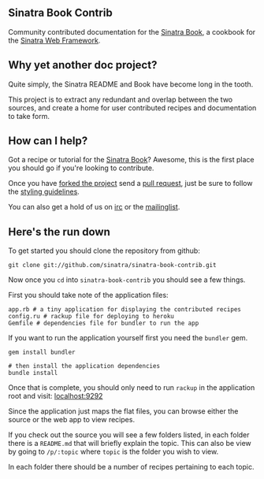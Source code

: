 Sinatra Book Contrib
--------------------

Community contributed documentation for the [Sinatra Book][sinatra-book], a
cookbook for the [Sinatra Web Framework][sinatra].

## Why yet another doc project?

Quite simply, the Sinatra README and Book have become long in the tooth.

This project is to extract any redundant and overlap between the two sources,
and create a home for user contributed recipes and documentation to take form.

## How can I help?

Got a recipe or tutorial for the [Sinatra Book][sinatra-book]? Awesome, this is
the first place you should go if you're looking to contribute.

Once you have [forked the project][github-forking] send a [pull
request][github-pull-requests], just be sure to follow the [styling
guidelines][style-guidelines]. 

You can also get a hold of us on [irc][irc] or the [mailinglist][mailinglist].

## Here's the run down

To get started you should clone the repository from github:

    git clone git://github.com/sinatra/sinatra-book-contrib.git

Now once you `cd` into `sinatra-book-contrib` you should see a few things.

First you should take note of the application files:

    app.rb # a tiny application for displaying the contributed recipes
    config.ru # rackup file for deploying to heroku
    Gemfile # dependencies file for bundler to run the app

If you want to run the application yourself first you need the `bundler` gem.

    gem install bundler
    
    # then install the application dependencies
    bundle install

Once that is complete, you should only need to run `rackup` in the application
root and visit: [localhost:9292](http://localhost:9292)

Since the application just maps the flat files, you can browse either the
source or the web app to view recipes.

If you check out the source you will see a few folders listed, in each folder
there is a `README.md` that will briefly explain the topic. This can also be
view by going to `/p/:topic` where `topic` is the folder you wish to view.

In each folder there should be a number of recipes pertaining to each topic.

[sinatra]: http://www.sinatrarb.com/
[sinatra-book]: http://github.com/sinatra/sinatra-book
[style-guidelines]: http://github.com/sinatra/sinatra-book-contrib/wiki/Style-Guidelines
[irc]: irc://irc.freenode.net/#sinatra
[mailinglist]: http://groups.google.com/group/sinatrarb
[github-forking]: http://help.github.com/forking/
[github-pull-requests]: http://help.github.com/pull-requests/


